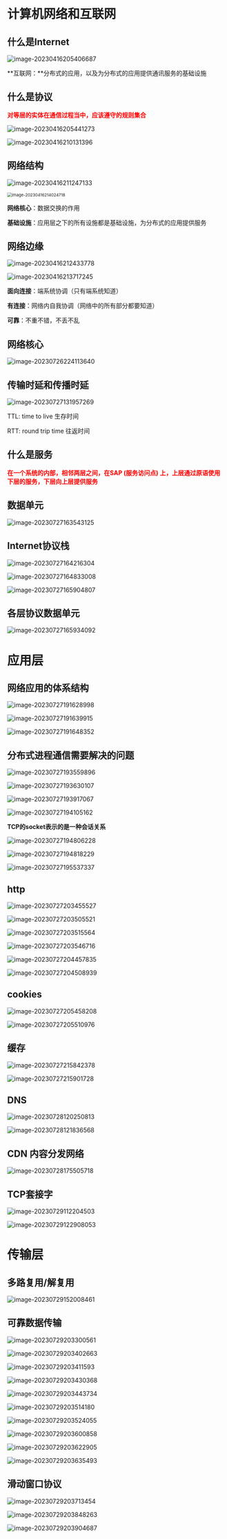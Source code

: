 # 计算机网络和互联网

## 什么是Internet

![image-20230416205406687](中科大自顶向下方法.assets/image-20230416205406687.png)

**互联网：**分布式的应用，以及为分布式的应用提供通讯服务的基础设施

## 什么是协议

<span style="color:red">**对等层的实体在通信过程当中，应该遵守的规则集合**</span>



![image-20230416205441273](中科大自顶向下方法.assets/image-20230416205441273.png)

![image-20230416210131396](中科大自顶向下方法.assets/image-20230416210131396.png)



## 网络结构

![image-20230416211247133](中科大自顶向下方法.assets/image-20230416211247133.png)

<img src="中科大自顶向下方法.assets/image-20230416214024718.png" alt="image-20230416214024718" style="zoom:67%;" />

**网络核心**：数据交换的作用

**基础设施**：应用层之下的所有设施都是基础设施，为分布式的应用提供服务

## 网络边缘

![image-20230416212433778](中科大自顶向下方法.assets/image-20230416212433778.png)

![image-20230416213717245](中科大自顶向下方法.assets/image-20230416213717245.png)

**面向连接**：端系统协调（只有端系统知道）

**有连接**：网络内自我协调（网络中的所有部分都要知道）

**可靠**：不重不错，不丢不乱



## 网络核心

![image-20230726224113640](中科大自顶向下方法.assets/image-20230726224113640.png)

## 传输时延和传播时延

![image-20230727131957269](中科大自顶向下方法.assets/image-20230727131957269.png)

TTL: time to live 生存时间

RTT: round trip time 往返时间

## 什么是服务

<span style="color:red">**在一个系统的内部，相邻两层之间，在SAP (服务访问点) 上，上层通过原语使用下层的服务，下层向上层提供服务**</span>

## 数据单元

![image-20230727163543125](中科大自顶向下方法.assets/image-20230727163543125.png)

## Internet协议栈

![image-20230727164216304](中科大自顶向下方法.assets/image-20230727164216304.png)



![image-20230727164833008](中科大自顶向下方法.assets/image-20230727164833008.png)

![image-20230727165904807](中科大自顶向下方法.assets/image-20230727165904807.png)



## 各层协议数据单元

![image-20230727165934092](中科大自顶向下方法.assets/image-20230727165934092.png)

# 应用层

## 网络应用的体系结构

![image-20230727191628998](中科大自顶向下方法.assets/image-20230727191628998.png)

![image-20230727191639915](中科大自顶向下方法.assets/image-20230727191639915.png)

![image-20230727191648352](中科大自顶向下方法.assets/image-20230727191648352.png)



## 分布式进程通信需要解决的问题

![image-20230727193559896](中科大自顶向下方法.assets/image-20230727193559896.png)

![image-20230727193630107](中科大自顶向下方法.assets/image-20230727193630107.png)

![image-20230727193917067](中科大自顶向下方法.assets/image-20230727193917067.png)

![image-20230727194105162](中科大自顶向下方法.assets/image-20230727194105162.png)



**TCP的socket表示的是一种会话关系**



![image-20230727194806228](中科大自顶向下方法.assets/image-20230727194806228.png)

![image-20230727194818229](中科大自顶向下方法.assets/image-20230727194818229.png)

![image-20230727195537337](中科大自顶向下方法.assets/image-20230727195537337.png)

## http

![image-20230727203455527](中科大自顶向下方法.assets/image-20230727203455527.png)

![image-20230727203505521](中科大自顶向下方法.assets/image-20230727203505521.png)

![image-20230727203515564](中科大自顶向下方法.assets/image-20230727203515564.png)

![image-20230727203546716](中科大自顶向下方法.assets/image-20230727203546716.png)

![image-20230727204457835](中科大自顶向下方法.assets/image-20230727204457835.png)

![image-20230727204508939](中科大自顶向下方法.assets/image-20230727204508939.png)

## cookies

![image-20230727205458208](中科大自顶向下方法.assets/image-20230727205458208.png)

![image-20230727205510976](中科大自顶向下方法.assets/image-20230727205510976.png)

## 缓存

![image-20230727215842378](中科大自顶向下方法.assets/image-20230727215842378.png)

![image-20230727215901728](中科大自顶向下方法.assets/image-20230727215901728.png)

## DNS

![image-20230728120250813](中科大自顶向下方法.assets/image-20230728120250813.png)

![image-20230728121836568](中科大自顶向下方法.assets/image-20230728121836568.png)

## CDN 内容分发网络

![image-20230728175505718](中科大自顶向下方法.assets/image-20230728175505718.png)

## TCP套接字

![image-20230729112204503](中科大自顶向下方法.assets/image-20230729112204503.png)

![image-20230729122908053](中科大自顶向下方法.assets/image-20230729122908053.png)

# 传输层

## 多路复用/解复用

![image-20230729152008461](中科大自顶向下方法.assets/image-20230729152008461.png)

## 可靠数据传输

![image-20230729203300561](中科大自顶向下方法.assets/image-20230729203300561.png)

![image-20230729203402663](中科大自顶向下方法.assets/image-20230729203402663.png)

![image-20230729203411593](中科大自顶向下方法.assets/image-20230729203411593.png)

![image-20230729203430368](中科大自顶向下方法.assets/image-20230729203430368.png)

![image-20230729203443734](中科大自顶向下方法.assets/image-20230729203443734.png)

![image-20230729203514180](中科大自顶向下方法.assets/image-20230729203514180.png)

![image-20230729203524055](中科大自顶向下方法.assets/image-20230729203524055.png)

![image-20230729203600858](中科大自顶向下方法.assets/image-20230729203600858.png)

![image-20230729203622905](中科大自顶向下方法.assets/image-20230729203622905.png)

![image-20230729203635493](中科大自顶向下方法.assets/image-20230729203635493.png)

## 滑动窗口协议

![image-20230729203713454](中科大自顶向下方法.assets/image-20230729203713454.png)

![image-20230729203848263](中科大自顶向下方法.assets/image-20230729203848263.png)

![image-20230729203904687](中科大自顶向下方法.assets/image-20230729203904687.png)